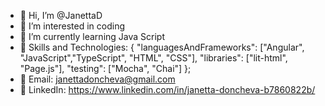 - 👋 Hi, I’m @JanettaD
- 👀 I’m interested in coding 
- 🌱 I’m currently learning Java Script
- 🚀 Skills and Technologies:
  {
  "languagesAndFrameworks": ["Angular", "JavaScript","TypeScript", "HTML", "CSS"],
  "libraries": ["lit-html", "Page.js"],
  "testing": ["Mocha", "Chai"]
};
- 📧 Email: janettadoncheva@gmail.com
- 🔗 LinkedIn: https://www.linkedin.com/in/janetta-doncheva-b7860822b/

